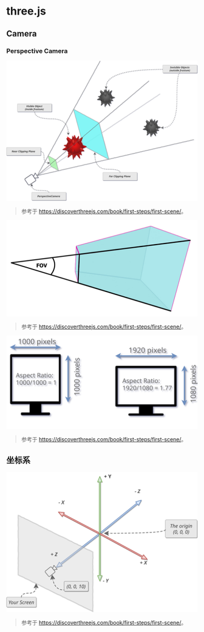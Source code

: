 # three.js

## Camera

### Perspective Camera

![透视镜头的 Near Clipping Plane 与 Far Clipping Plane](./figs/threejs/perspective-camera/frustum.svg)

> 参考于 <https://discoverthreejs.com/book/first-steps/first-scene/>。

![透视镜头的 fov](./figs/threejs/perspective-camera/fov.jpg)

> 参考于 <https://discoverthreejs.com/book/first-steps/first-scene/>。

![透视镜头的 aspect](./figs/threejs/perspective-camera/aspect-ratio.svg)

> 参考于 <https://discoverthreejs.com/book/first-steps/first-scene/>。

## 坐标系

![坐标系](./figs/threejs/coordinate-system.svg)

> 参考于 <https://discoverthreejs.com/book/first-steps/first-scene/>。
